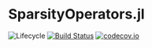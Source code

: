 # SparsityOperators.jl

![Lifecycle](https://img.shields.io/badge/lifecycle-experimental-orange.svg)<!--
![Lifecycle](https://img.shields.io/badge/lifecycle-maturing-blue.svg)
![Lifecycle](https://img.shields.io/badge/lifecycle-stable-green.svg)
![Lifecycle](https://img.shields.io/badge/lifecycle-retired-orange.svg)
![Lifecycle](https://img.shields.io/badge/lifecycle-archived-red.svg)
![Lifecycle](https://img.shields.io/badge/lifecycle-dormant-blue.svg) -->
[![Build Status](https://travis-ci.com/tknopp/SparsityOperators.jl.svg?branch=master)](https://travis-ci.com/tknopp/SparsityOperators.jl)
[![codecov.io](http://codecov.io/github/tknopp/SparsityOperators.jl/coverage.svg?branch=master)](http://codecov.io/github/tknopp/SparsityOperators.jl?branch=master)
